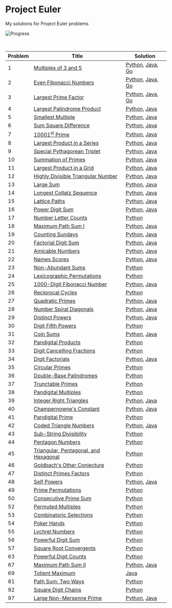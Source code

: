# Project Euler  
My solutions for Project Euler problems
&nbsp;  

![Progress](https://projecteuler.net/profile/naveenv92.png)  

&nbsp;  

| Problem | Title | Solution|
|---------|-------|---------|
|1|[Multiples of 3 and 5](https://projecteuler.net/problem=1)|[Python](./python/problem-001.py), [Java](./java/problem-1.java), [Go](./go/problem-001/problem-001.go)|
|2|[Even Fibonacci Numbers](https://projecteuler.net/problem=2)|[Python](./python/problem-002.py), [Java](./java/problem-2.java), [Go](./go/problem-002/problem-002.go)|
|3|[Largest Prime Factor](https://projecteuler.net/problem=3)|[Python](./python/problem-003.py), [Java](./java/problem-3.java), [Go](./go/problem-003/problem-003.go)|
|4|[Largest Palindrome Product](https://projecteuler.net/problem=4)|[Python](./python/problem-004.py), [Java](./java/problem-4.java)|
|5|[Smallest Multiple](https://projecteuler.net/problem=5)|[Python](./python/problem-005/py), [Java](./java/problem-5.java)|
|6|[Sum Square Difference](https://projecteuler.net/problem=6)|[Python](./python/problem-006.py), [Java](./java/problem-6.java)|
|7|[10001<sup>st</sup> Prime](https://projecteuler.net/problem=7)|[Python](./python/problem-007.py), [Java](./java/problem-7.java)|
|8|[Largest Product in a Series](https://projecteuler.net/problem=8)|[Python](./python/problem-008.py), [Java](./java/problem-8.java)|
|9|[Special Pythagorean Triplet](https://projecteuler.net/problem=9)|[Python](./python/problem-009.py), [Java](./java/problem-9.java)|
|10|[Summation of Primes](https://projecteuler.net/problem=10)|[Python](./python/problem-010.py), [Java](./java/problem-10.java)|
|11|[Largest Product in a Grid](https://projecteuler.net/problem=11)|[Python](./python/problem-011.py), [Java](./java/problem-11.java)|
|12|[Highly Divisible Triangular Number](https://projecteuler.net/problem=12)|[Python](./python/problem-012.py), [Java](./java/problem-12.java)|
|13|[Large Sum](https://projecteuler.net/problem=13)|[Python](./python/problem-013.py), [Java](./java/problem-13.java)|
|14|[Longest Collatz Sequence](https://projecteuler.net/problem=14)|[Python](./python/problem-014.py), [Java](./java/problem-14.java)|
|15|[Lattice Paths](https://projecteuler.net/problem=15)|[Python](./python/problem-015.py), [Java](./java/problem-15.java)|
|16|[Power Digit Sum](https://projecteuler.net/problem=16)|[Python](./python/problem-016.py), [Java](./java/problem-16.java)|
|17|[Number Letter Counts](https://projecteuler.net/problem=17)|[Python](./python/problem-017.py)|
|18|[Maximum Path Sum I](https://projecteuler.net/problem=18)|[Python](./python/problem-018.py), [Java](./java/problem-18.java)|
|19|[Counting Sundays](https://projecteuler.net/problem=19)|[Python](./python/problem-019.py), [Java](./java/problem-19.java)|
|20|[Factorial Digit Sum](https://projecteuler.net/problem=20)|[Python](./python/problem-020.py), [Java](./java/problem-20.java)|
|21|[Amicable Numbers](https://projecteuler.net/problem=21)|[Python](./python/problem-021.py), [Java](./java/problem-21.java)|
|22|[Names Scores](https://projecteuler.net/problem=22)|[Python](./python/problem-022.py), [Java](./java/problem-22.java)|
|23|[Non-Abundant Sums](https://projecteuler.net/problem=23)|[Python](./python/problem-023.py)|
|24|[Lexicographic Permutations](https://projecteuler.net/problem=24)|[Python](./python/problem-024.py)|
|25|[1000-Digit Fibonacci Number](https://projecteuler.net/problem=25)|[Python](./python/problem-025.py), [Java](./java/problem-25.java)|
|26|[Reciprocal Cycles](https://projecteuler.net/problem=26)|[Python](./python/problem-026.py)|
|27|[Quadratic Primes](https://projecteuler.net/problem=27)|[Python](./python/problem-027.py), [Java](./java/problem-27.java)|
|28|[Number Spiral Diagonals](https://projecteuler.net/problem=28)|[Python](./python/problem-028.py), [Java](./java/problem-28.java)|
|29|[Distinct Powers](https://projecteuler.net/problem=29)|[Python](./python/problem-029.py), [Java](./java/problem-29.java)|
|30|[Digit Fifth Powers](https://projecteuler.net/problem=30)|[Python](./python/problem-030.py)|
|31|[Coin Sums](https://projecteuler.net/problem=31)|[Python](./python/problem-031.py), [Java](./java/problem-31.java)|
|32|[Pandigital Products](https://projecteuler.net/problem=32)|[Python](./python/problem-032.py)|
|33|[Digit Cancelling Fractions](https://projecteuler.net/problem=33)|[Python](./python/problem-033.py)|
|34|[Digit Factorials](https://projecteuler.net/problem=34)|[Python](./python/problem-034.py), [Java](./java/problem-34.java)|
|35|[Circular Primes](https://projecteuler.net/problem=35)|[Python](./python/problem-035.py)|
|36|[Double-Base Palindromes](https://projecteuler.net/problem=36)|[Python](./python/problem-036.py)|
|37|[Trunctable Primes](https://projecteuler.net/problem=37)|[Python](./python/problem-037.py)|
|38|[Pandigital Multiples](https://projecteuler.net/problem=37)|[Python](./python/problem-038.py)|
|39|[Integer Right Triangles](https://projecteuler.net/problem=39)|[Python](./python/problem-039.py), [Java](./java/problem-39.java)|
|40|[Champernowne's Constant](https://projecteuler.net/problem=40)|[Python](./python/problem-040.py), [Java](./java/problem-40.java)|
|41|[Pandigital Prime](https://projecteuler.net/problem=41)|[Python](./python/problem-041.py)|
|42|[Coded Triangle Numbers](https://projecteuler.net/problem=42)|[Python](./python/problem-042.py), [Java](./java/problem-42.java)|
|43|[Sub-String Divisibility](https://projecteuler.net/problem=43)|[Python](./python/problem-043.py)|
|44|[Pentagon Numbers](https://projecteuler.net/problem=44)|[Python](./python/problem-044.py)|
|45|[Triangular, Pentagonal, and Hexagonal](https://projecteuler.net/problem=45)|[Python](./python/problem-045.py)|
|46|[Goldbach's Other Conjecture](https://projecteuler.net/problem=46)|[Python](./python/problem-046.py)|
|47|[Distinct Primes Factors](https://projecteuler.net/problem=47)|[Python](./python/problem-047.py)|
|48|[Self Powers](https://projecteuler.net/problem=48)|[Python](./python/problem-048.py), [Java](./java/problem-48.java)|
|49|[Prime Permutations](https://projecteuler.net/problem=49)|[Python](./python/problem-049.py)|
|50|[Consecutive Prime Sum](https://projecteuler.net/problem=50)|[Python](./python/problem-050.py)|
|52|[Permuted Multiples](https://projecteuler.net/problem=52)|[Python](./python/problem-052.py)|
|53|[Combinatoric Selections](https://projecteuler.net/problem=53)|[Python](./python/problem-053.py)|
|54|[Poker Hands](https://projecteuler.net/problem=54)|[Python](./python/problem-054.py)|
|55|[Lychrel Numbers](https://projecteuler.net/problem=55)|[Python](./python/problem-055.py)|
|56|[Powerful Digit Sum](https://projecteuler.net/problem=56)|[Python](./python/problem-056.py)|
|57|[Square Root Convergents](https://projecteuler.net/problem=57)|[Python](./python/problem-057.py)|
|63|[Powerful Digit Counts](https://projecteuler.net/problem=63)|[Python](./python/problem-063.py)|
|67|[Maximum Path Sum II](https://projecteuler.net/problem=67)|[Python](./python/problem-67.py), [Java](./java/problem-067.java)|
|69|[Totient Maximum](https://projecteuler.net/problem=69)|[Java](./java/problem-069.java)|
|81|[Path Sum: Two Ways](https://projecteuler.net/problem=81)|[Python](./python/problem-081.py)|
|92|[Square Digit Chains](https://projecteuler.net/problem=92)|[Python](./python/problem-092.py)|
|97|[Large Non-Mersenne Prime](https://projecteuler.net/problem=97)|[Python](./python/problem-097.py), [Java](.java/problem-97.java)|
